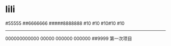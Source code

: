 # lili
#55555
##6666666
#####8888888
#10
#10
#10#10
#10


**************
000000000000
00000
000000
000000
##9999
第一次项目
